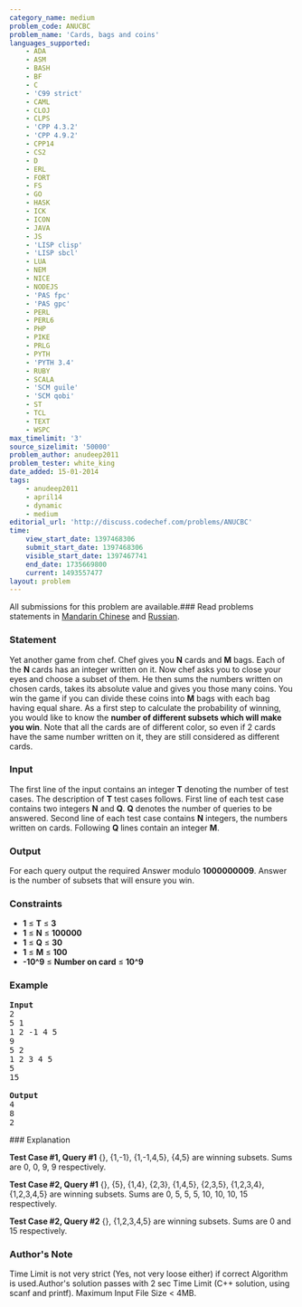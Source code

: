 ```yaml
---
category_name: medium
problem_code: ANUCBC
problem_name: 'Cards, bags and coins'
languages_supported:
    - ADA
    - ASM
    - BASH
    - BF
    - C
    - 'C99 strict'
    - CAML
    - CLOJ
    - CLPS
    - 'CPP 4.3.2'
    - 'CPP 4.9.2'
    - CPP14
    - CS2
    - D
    - ERL
    - FORT
    - FS
    - GO
    - HASK
    - ICK
    - ICON
    - JAVA
    - JS
    - 'LISP clisp'
    - 'LISP sbcl'
    - LUA
    - NEM
    - NICE
    - NODEJS
    - 'PAS fpc'
    - 'PAS gpc'
    - PERL
    - PERL6
    - PHP
    - PIKE
    - PRLG
    - PYTH
    - 'PYTH 3.4'
    - RUBY
    - SCALA
    - 'SCM guile'
    - 'SCM qobi'
    - ST
    - TCL
    - TEXT
    - WSPC
max_timelimit: '3'
source_sizelimit: '50000'
problem_author: anudeep2011
problem_tester: white_king
date_added: 15-01-2014
tags:
    - anudeep2011
    - april14
    - dynamic
    - medium
editorial_url: 'http://discuss.codechef.com/problems/ANUCBC'
time:
    view_start_date: 1397468306
    submit_start_date: 1397468306
    visible_start_date: 1397467741
    end_date: 1735669800
    current: 1493557477
layout: problem
---
```

All submissions for this problem are available.###  Read problems statements in [Mandarin Chinese](http://www.codechef.com/download/translated/APRIL14/mandarin/ANUCBC.pdf) and [Russian](http://www.codechef.com/download/translated/APRIL14/russian/ANUCBC.pdf).

### Statement

Yet another game from chef. Chef gives you **N** cards and **M** bags. Each of the **N** cards has an integer written on it. Now chef asks you to close your eyes and choose a subset of them. He then sums the numbers written on chosen cards, takes its absolute value and gives you those many coins. You win the game if you can divide these coins into **M** bags with each bag having equal share. As a first step to calculate the probability of winning, you would like to know the **number of different subsets which will make you win**. Note that all the cards are of different color, so even if 2 cards have the same number written on it, they are still considered as different cards.

### Input

The first line of the input contains an integer **T** denoting the number of test cases. The description of **T** test cases follows.
First line of each test case contains two integers **N** and **Q**. **Q** denotes the number of queries to be answered. Second line of each test case contains **N** integers, the numbers written on cards.
Following **Q** lines contain an integer **M**.

### Output

For each query output the required Answer modulo **1000000009**. Answer is the number of subsets that will ensure you win.

### Constraints

- **1** ≤ **T** ≤ **3**
- **1** ≤ **N** ≤ **100000**
- **1** ≤ **Q** ≤ **30**
- **1** ≤ **M** ≤ **100**
- **-10^9** ≤ **Number on card** ≤ **10^9**

### Example

<pre><b>Input</b>
2
5 1
1 2 -1 4 5
9
5 2
1 2 3 4 5
5
15

<b>Output</b>
4
8
2
</pre>### Explanation

**Test Case #1, Query #1**
{}, {1,-1}, {1,-1,4,5}, {4,5} are winning subsets. Sums are 0, 0, 9, 9 respectively.

**Test Case #2, Query #1**
{}, {5}, {1,4}, {2,3}, {1,4,5}, {2,3,5}, {1,2,3,4}, {1,2,3,4,5} are winning subsets. Sums are 0, 5, 5, 5, 10, 10, 10, 15 respectively.

**Test Case #2, Query #2**
{}, {1,2,3,4,5} are winning subsets. Sums are 0 and 15 respectively.

### Author's Note

Time Limit is not very strict (Yes, not very loose either) if correct Algorithm is used.Author's solution passes with 2 sec Time Limit (C++ solution, using scanf and printf).
Maximum Input File Size < 4MB.
